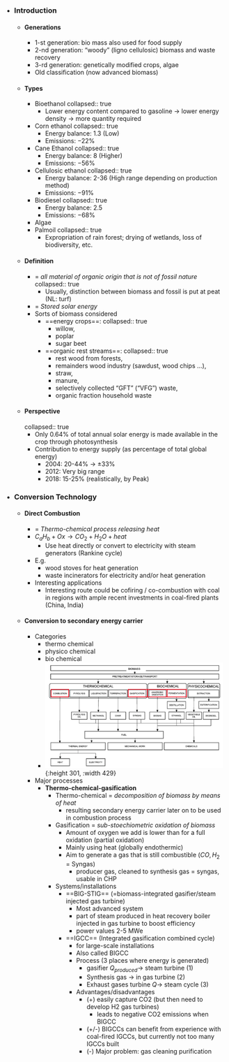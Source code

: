 - ### Introduction
	- #### Generations
		- 1-st generation: bio mass also used for food supply
		- 2-nd generation: “woody” (ligno cellulosic) biomass and waste recovery
		- 3-rd generation: genetically modified crops, algae
		- Old classification (now advanced biomass)
	- #### Types
		- Bioethanol
		  collapsed:: true
			- Lower energy content compared to gasoline -> lower energy density -> more quantity required
		- Corn ethanol
		  collapsed:: true
			- Energy balance: 1.3 (Low)
			- Emissions: $-22\%$
		- Cane Ethanol
		  collapsed:: true
			- Energy balance: 8 (Higher)
			- Emissions: $-56\%$
		- Cellulosic ethanol
		  collapsed:: true
			- Energy balance: 2-36 (High range depending on production method)
			- Emissions: $-91\%$
		- Biodiesel
		  collapsed:: true
			- Energy balance: 2.5
			- Emissions: $-68\%$
		- Algae
		- Palmoil
		  collapsed:: true
			- Expropriation of rain forest; drying of wetlands, loss of biodiversity, etc.
	- #### Definition
		- = *all material of organic origin that is not of fossil nature*
		  collapsed:: true
			- Usually, distinction between biomass and fossil is put at peat (NL: turf)
		- = *Stored solar energy*
		- Sorts of biomass considered
			- ==energy crops==:
			  collapsed:: true
				- willow,
				- poplar
				- sugar beet
			- ==organic rest streams==:
			  collapsed:: true
				- rest wood from forests,
				- remainders wood industry (sawdust, wood chips ...),
				- straw,
				- manure,
				- selectively collected “GFT” (“VFG”) waste,
				- organic fraction household waste
	- #### Perspective
	  collapsed:: true
		- Only 0.64% of total annual solar energy is made available in the crop through photosynthesis
		- Contribution to energy supply (as percentage of total global energy)
			- 2004: 20-44% -> ±33%
			- 2012: Very big range
			- 2018: 15-25% (realistically, by Peak)
- ### Conversion Technology
	- #### Direct Combustion
		- = *Thermo-chemical process releasing heat*
		- $C_aH_b + Ox \rightarrow CO_2+H_2O +heat$
			- Use heat directly or convert to electricity with steam generators (Rankine cycle)
		- E.g.
			- wood stoves for heat generation
			- waste incinerators for electricity and/or heat generation
		- Interesting applications
			- Interesting route could be cofiring / co-combustion with coal in regions with ample recent investments in coal-fired plants (China, India)
	- #### Conversion to secondary energy carrier
		- Categories
			- thermo chemical
			- physico chemical
			- bio chemical
			- ![image.png](../assets/image_1682706909139_0.png){:height 301, :width 429}
		- Major processes
			- **Thermo-chemical-gasification**
				- Thermo-chemical = *decomposition of biomass by means of heat*
					- resulting secondary energy carrier later on to be used in combustion process
				- Gasification = *sub-stoechiometric oxidation of biomass*
					- Amount of oxygen we add is lower than for a full oxidation (partial oxidation)
					- Mainly using heat (globally endothermic)
					- Aim to generate a gas that is still combustible ($CO, H_2$ = Syngas)
						- producer gas, cleaned to synthesis gas = syngas, usable in CHP
				- Systems/installations
					- ==BIG-STIG== (=biomass-integrated gasifier/steam injected gas turbine)
						- Most advanced system
						- part of steam produced in heat recovery boiler injected in gas turbine to boost efficiency
						- power values 2-5 MWe
					- ==IGCC== (Integrated gasification combined cycle)
						- for large-scale installations
						- Also called BIGCC
						- Process (3 places where energy is generated)
							- gasifier $Q_{produced} \rightarrow$ steam turbine (1)
							- Synthesis gas $\rightarrow$ in gas turbine (2)
							- Exhaust gases turbine $Q \rightarrow$ steam cycle (3)
						- Advantages/disadvantages
							- (+)  easily capture CO2 (but then need to develop H2 gas turbines)
								- leads to negative CO2 emissions when BIGCC
							- (+/-) BIGCCs can benefit from experience with coal-fired IGCCs, but currently not too many IGCCs built
							- (-) Major problem: gas cleaning purification